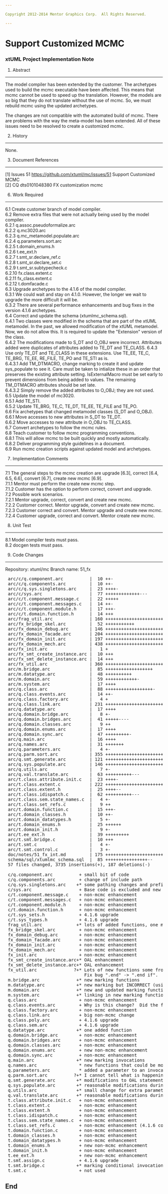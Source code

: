 ```yaml
---

Copyright 2012-2014 Mentor Graphics Corp.  All Rights Reserved. 

---
```


# Support Customized MCMC
### xtUML Project Implementation Note  


1.  Abstract
------------
The model compiler has been extended by the customer.  The archetypes
used to build the mcmc executable have been affected.  This means that
mcmc cannot be used to speed up the translation.  However, the models
are so big that they do not translate without the use of mcmc.  So, we
must rebuild mcmc using the updated archetypes.

The changes are not compatible with the automated build of mcmc.  There
are problems with the way the meta-model has been extended.  All of these
issues need to be resolved to create a customized mcmc.

2.  History
-----------
None.

3.  Document References
-----------------------
[1] Issues 51 <https://github.com/xtuml/mc/issues/51>
    Support Customized MCMC  
[2] CQ dts0101048380 FX customization mcmc  

6. Work Required
----------------
6.1     Create customer branch of model compiler.  
6.2     Remove extra files that were not actually being used by the model
        compiler.  
6.2.1   q.assoc.pseudoformalize.arc  
6.2.2   q.mc3020.arc  
6.2.3   q.mc_metamodel.populate.arc  
6.2.4   q.parameters.sort.arc  
6.2.5   t.domain_enums.h  
6.2.6   t.ee_ext.h  
6.2.7   t.smt_sr.declare_ref.c  
6.2.8   t.smt_sr.declare_set.c  
6.2.9   t.smt_sr.subtypecheck.c  
6.2.10  fx.class.extent.c  
6.2.11  fx_class.extent.c  
6.2.12  t.domfacade.c  
6.3     Upgrade archetypes to the 4.1.6 of the model compiler.  
6.3.1   We could wait and stay on 4.1.0.  However, the longer we wait to
        upgrade the more difficult it will be.  
6.3.2   There are several performance enhancements and bug fixes in the
        version 4.1.6 archetypes.  
6.4     Correct and update the schema (xtumlmc_schema.sql).  
6.4.1   Two classes were modified in the schema that are part of the 
        xtUML metamodel.  In the past, we allowed modification of the 
        xtUML metamodel.  Now, we do not allow this.  It is required to
        update the "Extension" version of the class.  
6.4.2   The modifications made to S_DT and O_OBJ were incorrect.  Attributes
        added were duplicates of attributes added to TE_DT and TE_CLASS.
6.4.3   Use only TE_DT and TE_CLASS in these extensions.  Use TE_EE, TE_C,
        TE_BRG, TE_EE, RE_FILE, TE_PO and TE_STI as is.  
6.4.3.1 Add TM_DTMACRO, change marking to create it and update sys_populate
        to see it.  Care must be taken to intialize these in an order that
        preserves the existing attribute setting.  IsExternalMacro must be
        set early to prevent dimensions from being added to values.  The
        remaining TM_DTMACRO attributes should be set late.  
6.4.3.2 Simply remove the added attributes to O_OBJ; they are not used.  
6.5     Update the model of mc3020.  
6.5.1   Add TE_STI.  
6.5.2   Update TE_BRG, TE_C, TE_DT, TE_EE, TE_FILE and TE_PO.  
6.6     Fix archetypes that changed metamodel classes (S_DT and O_OBJ).  
6.6.1   Move accesses to new attributes in S_DT to TE_DT.  
6.6.2   Move accesses to new attribute in O_OBJ to TE_CLASS.  
6.7     Convert archetypes to follow the mcmc rules.  
6.8     Teach customer to follow mcmc programming conventions.  
6.8.1   This will allow mcmc to be built quickly and mostly automatically.  
6.8.2   Deliver programming style guidelines in a document.  
6.9     Run mcmc creation scripts against updated model and archetypes.  

7. Implementation Comments
--------------------------
7.1     The general steps to the mcmc creation are upgrade [6.3],
        correct [6.4, 6.5, 6.6], convert [6.7], create new mcmc [6.9].  
7.1.1   Mentor must perform the create new mcmc step.  
7.1.2   Customer has the option to perform correct, convert and upgrade.  
7.2     Possible work scenarios.  
7.2.1   Mentor upgrade, correct, convert and create new mcmc.  
7.2.2   Customer correct.  Mentor upgrade, convert and create new mcmc.  
7.2.3   Customer correct and convert.  Mentor upgrade and create new mcmc.  
7.2.4   Customer upgrade, correct and convert.  Mentor create new mcmc.  



8. Unit Test
------------
8.1 Model compiler tests must pass.  
8.2 docgen tests must pass.  

9. Code Changes
---------------
Repository: xtuml/mc
Branch name:  51_fx

<pre>
 arc/c/q.component.arc          |  10 ++-
 arc/c/q.components.arc         |  10 ++-
 arc/c/q.sys.singletons.arc     |  23 ++++-
 arc/c/sys.arc                  |  77 +++++++++++++---
 arc/c/t.component.message.c    |  22 +++++
 arc/c/t.component.messages.c   |  14 ++-
 arc/c/t.component.module.h     |  17 +++-
 arc/c/t.domain.function.h      |  14 +++
 arc/frag_util.arc              | 160 +++++++++++++++++++++++++++++++++
 arc/fx_bridge_skel.arc         |  52 +++++++++++
 arc/fx_domain_debug.arc        | 146 +++++++++++++++++++++++++++++++
 arc/fx_domain_facade.arc       | 204 ++++++++++++++++++++++++++++++++++++++++++
 arc/fx_domain_init.arc         | 197 +++++++++++++++++++++++++++++++++++++++++
 arc/fx_domain_mech.arc         | 438 +++++++++++++++++++++++++++++++++++++++++++++++++++++++++++++++++++++++++++++++++++++++++++
 arc/fx_init.arc                |   1 +
 arc/fx_smt_create_instance.arc |  10 +++
 arc/fx_smt_delete_instance.arc |  14 +++
 arc/fx_util.arc                | 360 ++++++++++++++++++++++++++++++++++++++++++++++++++++++++++++++++++++++++++
 arc/m.bridge.arc               |  85 ++++++++++++++++++
 arc/m.datatype.arc             |  48 ++++++++++
 arc/m.domain.arc               |  59 ++++++++++++-
 arc/m.system.arc               |  17 ++++
 arc/q.class.arc                |  88 ++++++++++++++++++-
 arc/q.class.events.arc         |  14 ++-
 arc/q.class.factory.arc        |   4 +
 arc/q.class.link.arc           | 231 +++++++++++++++++++++++++++++++++++++++++++++++-
 arc/q.datatype.arc             |  17 ++++
 arc/q.domain.bridge.arc        |   8 +-
 arc/q.domain.bridges.arc       |  41 +++++----
 arc/q.domain.classes.arc       |   9 ++
 arc/q.domain.enums.arc         |  17 ++++
 arc/q.domain.sync.arc          |  47 +++++++++-
 arc/q.main.arc                 |  16 ++++
 arc/q.names.arc                |  31 +++++++
 arc/q.parameters.arc           |   4 +-
 arc/q.parm.sort.arc            | 355 +++++++++++++++++++++++++++++++++++++++++++++++++++++++++++++++++++------
 arc/q.smt.generate.arc         | 121 +++++++++++++++++++++++--
 arc/q.sys.populate.arc         | 146 ++++++++++++++++++++++++++++---
 arc/q.utils.arc                |   7 +-
 arc/q.val.translate.arc        |  63 ++++++++++---
 arc/t.class.attribute.init.c   |  23 ++++-
 arc/t.class.extent.c           | 222 +++++++++++++++++++++++++++++++++++++++-------
 arc/t.class.extent.h           |  25 ++++--
 arc/t.class.idispatch.c        |  62 ++++++++++---
 arc/t.class.sem.state_names.c  |   4 +-
 arc/t.class.set_refs.c         |   9 ++
 arc/t.domain.function.c        |  15 +++-
 arc/t.domain_classes.h         |  10 ++-
 arc/t.domain_datatypes.h       |   5 +-
 arc/t.domain_enums.h           |  25 ++++++
 arc/t.domain_init.h            |   9 +-
 arc/t.ee_ext.h                 |  39 +++++++++
 arc/t.smt.bridge.c             |  10 +++
 arc/t.smt.c                    |   4 +-
 arc/t.smt.control.c            |   3 +-
 doc/notes/51_fx_int.md         | 175 ++++++++++++++++++++++++++++++++++++
 schema/sql/xtumlmc_schema.sql  |  85 ++++++++++++++++--
 57 files changed, 3735 insertions(+), 187 deletions(-)

 c/q.component.arc          + small bit of code
 c/q.components.arc         + change of include path
 c/q.sys.singletons.arc    +* some pathing changes and prefix change
 c/sys.arc                  + Base code is excluded and new code included.  However, only after mcmc.
 c/t.component.message.c    + non-mcmc enhancement
 c/t.component.messages.c   + non-mcmc enhancement
 c/t.component.module.h     + non-mcmc enhancement
 c/t.domain.function.h      + non-mcmc enhancement
 c/t.sys_sets.h             + 4.1.6 upgrade
 c/t.sys_types.h            + 4.1.6 upgrade
 frag_util.arc             +* lots of added functions, one modified function
 fx_bridge_skel.arc         + non-mcmc enhancement
 fx_domain_debug.arc        + non-mcmc enhancement
 fx_domain_facade.arc       + non-mcmc enhancement
 fx_domain_init.arc         + non-mcmc enhancement
 fx_domain_mech.arc         + non-mcmc enhancement
 fx_init.arc                + non-mcmc enhancement
 fx_smt_create_instance.arc+* OAL enhancement
 fx_smt_delete_instance.arc+* OAL enhancement
 fx_util.arc              ?+* Lots of new functions some from old MC technology and are duplicates.
                              Fix bug ".end" -> ".end if".
 m.bridge.arc              +* new marking functions
 m.datatype.arc            +* new marking but INCORRECT (using meta-model)
 m.domain.arc              +* new and updated marking functions
 m.system.arc              +* linking in new marking functions
 q.class.arc                + non-mcmc enhancement
 q.class.events.arc         + Why is this change?  Did the first way fail?  Is it not standard?
 q.class.factory.arc        + non-mcmc enhancement
 q.class.link.arc           + big non-mcmc change
 q.class.poly.arc           + 4.1.6 upgrade
 q.class.sem.arc            + 4.1.6 upgrade
 q.datatype.arc            +* one added function
 q.domain.bridge.arc        + non-mcmc enhancement
 q.domain.bridges.arc       + non-mcmc enhancement
 q.domain.classes.arc       + non-mcmc enhancement
 q.domain.enums.arc         + new non-mcmc enhancement
 q.domain.sync.arc          + non-mcmc enhancement
 q.main.arc                +* new marking invocations
 q.names.arc                * new functions that could be moved to a non-mcmc file
 q.parameters.arc           * added a parameter to an invocation
 q.parm.sort.arc          ?+* I cannot tell what is happening here.  Remove use of frag_ref.
 q.smt.generate.arc        +* modifications to OAL statement generation
 q.sys.populate.arc        +* reasonable modifications during initialization
 q.utils.arc               +* small change for extra parameter
 q.val.translate.arc       +* reasonable modifications during initialization
 t.class.attribute.init.c   + non-mcmc enhancement
 t.class.extent.c           + non-mcmc enhancement
 t.class.extent.h           + non-mcmc enhancement
 t.class.idispatch.c        + non-mcmc enhancement
 t.class.sem.state_names.c  + non-mcmc enhancement
 t.class.set_refs.c         + non-mcmc enhancement (4.1.6 conflict here, resolved)
 t.domain.function.c        + non-mcmc enhancement
 t.domain_classes.h         + non-mcmc enhancement
 t.domain_datatypes.h       + non-mcmc enhancement
 t.domain_enums.h           + new non-mcmc enhancement
 t.domain_init.h            + non-mcmc enhancement
 t.ee_ext.h                 + new non-mcmc enhancement
 t.smt.assign.c             + 4.1.6 upgrade
 t.smt.bridge.c            +* marking conditional invocation
 t.smt.c                    + not used
</pre>

End
---

